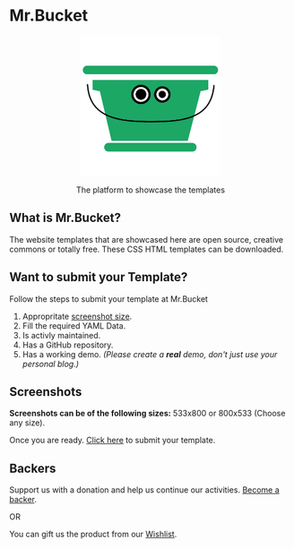 <h1>Mr.Bucket</h1>
<p align="center">
  <a href="https://mr-bucket.github.io">
    <img height="250" width="250" src="https://github.com/mr-bucket/mr-bucket.github.io/blob/master/images/mrbucket.png">
  </a>
  <p align="center">The platform to showcase the templates</p>
</p>

## What is Mr.Bucket?

The website templates that are showcased here are open source, creative commons or totally free. These CSS HTML templates can be downloaded.

## Want to submit your Template?

Follow the steps to submit your template at Mr.Bucket
1.  Appropritate [screenshot size](https://github.com/mr-bucket/mr-bucket.github.io#screenshots).
2.  Fill the required YAML Data.
3.  Is activly maintained.
4.  Has a GitHub repository.
5.  Has a working demo. _(Please create a **real** demo, don't just use your personal blog.)_

## Screenshots

**Screenshots can be of the following sizes:** 533x800 or 800x533 (Choose any size).

Once you are ready. [Click here](https://codecarrotym.typeform.com/to/SzVYa0) to submit your template.

## Backers

Support us with a donation and help us continue our activities. [Become a backer](https://www.instamojo.com/@codecarrot).

OR

You can gift us the product from our [Wishlist](http://www.amazon.in/gp/registry/wishlist/9AGR0W7EQW8F/ref=cm_wl_list_o_1?).